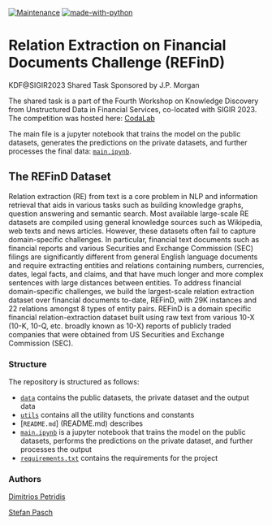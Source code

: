 [![Maintenance](https://img.shields.io/badge/Maintained%3F-yes-green.svg)](https://GitHub.com/Naereen/StrapDown.js/graphs/commit-activity) [![made-with-python](https://img.shields.io/badge/Made%20with-Python-1f425f.svg)](https://www.python.org/)

# Relation Extraction on Financial Documents Challenge (REFinD)

KDF@SIGIR2023 Shared Task
Sponsored by J.P. Morgan

The shared task is a part of the Fourth Workshop on Knowledge Discovery from Unstructured Data in Financial Services, co-located with SIGIR 2023. The competition was hosted here: [CodaLab](https://codalab.lisn.upsaclay.fr/competitions/11770#learn_the_details)


The main file is a jupyter notebook that trains the model on the public datasets, generates the predictions on the private datasets, and further processes the final data: [`main.ipynb`](main.ipynb).


## The REFinD Dataset
Relation extraction (RE) from text is a core problem in NLP and information retrieval that aids in various tasks such as building knowledge graphs, question answering and semantic search. Most available large-scale RE datasets are compiled using general knowledge sources such as Wikipedia, web texts and news articles. However, these datasets often fail to capture domain-specific challenges. In particular, financial text documents such as financial reports and various Securities and Exchange Commission (SEC) filings are significantly different from general English language documents and require extracting entities and relations containing numbers, currencies, dates, legal facts, and claims, and that have much longer and more complex sentences with large distances between entities. To address financial domain-specific challenges, we build the largest-scale relation extraction dataset over financial documents to-date, REFinD, with 29K instances and 22 relations amongst 8 types of entity pairs. REFinD is a domain specific financial relation-extraction dataset built using raw text from various 10-X (10-K, 10-Q, etc. broadly known as 10-X) reports of publicly traded companies that were obtained from US Securities and Exchange Commission (SEC).


### Structure
The repository is structured as follows: 

 - [`data`](data/) contains the public datasets, the private dataset and the output data
 - [`utils`](utils/) contains all the utility functions and constants
 - [`README.md`] (README.md) describes
 - [`main.ipynb`](main.ipynb) is a jupyter notebook that trains the model on the public datasets, performs the predictions on the private dataset, and further processes the output
 - [`requirements.txt`](requirements.txt) contains the requirements for the project


### Authors

[Dimitrios Petridis](https://github.com/dim10P)

[Stefan Pasch](https://github.com/Stefan-Pasch)